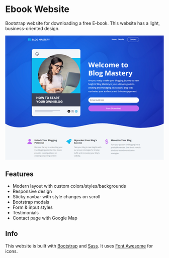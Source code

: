 # Ebook Website

Bootstrap website for downloading a free E-book. This website has a light, business-oriented design.

<img src="./images/screen.png"  />

## Features

- Modern layout with custom colors/styles/backgrounds
- Responsive design
- Sticky navbar with style changes on scroll
- Bootstrap modals
- Form & input styles
- Testimonials
- Contact page with Google Map

## Info

This website is built with [Bootstrap](https://getbootstrap.com/) and [Sass](https://sass-lang.com/). It uses [Font Awesome](https://fontawesome.com/) for icons.
